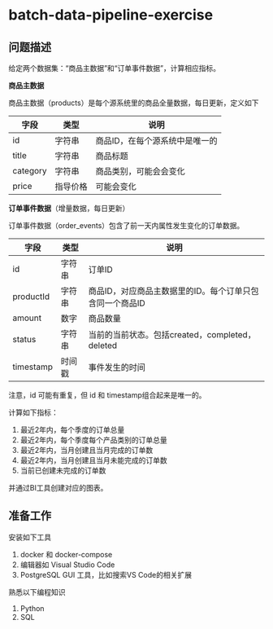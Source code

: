 # batch-data-pipeline-exercise

## 问题描述

给定两个数据集：“商品主数据”和“订单事件数据”，计算相应指标。

**商品主数据**

商品主数据（products）是每个源系统里的商品全量数据，每日更新，定义如下

|字段|类型|说明|
|---|---|---|
|id|字符串|商品ID，在每个源系统中是唯一的|
|title|字符串|商品标题|
|category|字符串|商品类别，可能会会变化|
|price|指导价格|可能会变化|

**订单事件数据**（增量数据，每日更新）

订单事件数据（order_events）包含了前一天内属性发生变化的订单数据。

|字段|类型|说明|
|---|---|---|
|id|字符串|订单ID|
|productId|字符串|商品ID，对应商品主数据里的ID。每个订单只包含同一个商品ID|
|amount|数字|商品数量|
|status|字符串|当前的当前状态。包括created，completed，deleted|
|timestamp|时间戳|事件发生的时间|

注意，id 可能有重复，但 id 和 timestamp组合起来是唯一的。

计算如下指标：

1. 最近2年内，每个季度的订单总量
2. 最近2年内，每个季度每个产品类别的订单总量
3. 最近2年内，当月创建且当月完成的订单数
4. 最近2年内，当月创建且当月未能完成的订单数
5. 当前已创建未完成的订单数

并通过BI工具创建对应的图表。

## 准备工作

安装如下工具

1. docker 和 docker-compose
2. 编辑器如 Visual Studio Code
3. PostgreSQL GUI 工具，比如搜索VS Code的相关扩展

熟悉以下编程知识

1. Python
2. SQL